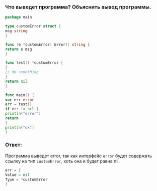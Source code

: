 ### Что выведет программа? Объяснить вывод программы.
```go
package main

type customError struct {
msg string
}

func (e *customError) Error() string {
return e.msg
}

func test() *customError {
{
// do something
}
return nil
}

func main() {
var err error
err = test()
if err != nil {
println("error")
return
}
println("ok")
}
```
### Ответ:
Программа выведет error, так как интерфейс `error` будет содержать ссылку на тип `customError`, хоть она и будет равна nil.

```go
err = {
Value = nil
Type = *customError
}
```